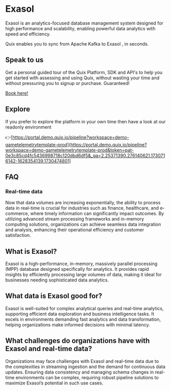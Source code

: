 <!--[tech-name]-->
# Exasol

<!--[ai-blurb-about-tech]-->
Exasol is an analytics-focused database management system designed for high performance and scalability, enabling powerful data analytics with speed and efficiency.

Quix enables you to sync from Apache Kafka <span id="to_or_from">to</span> <span id="techname">Exasol</span> , in seconds.

## Speak to us

Get a personal guided tour of the Quix Platform, SDK and API's to help you get started with assessing and using Quix, without wasting your time and without pressuring you to signup or purchase. Guaranteed!

[Book here!](https://share.hsforms.com/1iW0TmZzKQMChk0lxd_tGiw4yjw2?__hstc=175542013.19c333c2ae8002be5fbc6a17a447e442.1730474801833.1730474801833.1730716142494.2&__hssc=175542013.2.1730716142494&__hsfp=3927774151)

## Explore

If you prefer to explore the platform in your own time then have a look at our readonly environment

👉[https://portal.demo.quix.io/pipeline?workspace=demo-gametelemetrytemplate-prod](https://portal.demo.quix.io/pipeline?workspace=demo-gametelemetrytemplate-prod&token=pat-0e3c85cd4fc5436998718c120dbd6df5&_ga=2.25371390.276140621.1730716142-1628354139.1730474801)

## FAQ

### Real-time data

Now that data volumes are increasing exponentially, the ability to process data in real-time is crucial for industries such as finance, healthcare, and e-commerce, where timely information can significantly impact outcomes. By utilizing advanced stream processing frameworks and in-memory computing solutions, organizations can achieve seamless data integration and analysis, enhancing their operational efficiency and customer satisfaction.

## What is <span id="techname">Exasol</span>?

<!--[tech-seo-text]-->
Exasol is a high-performance, in-memory, massively parallel processing (MPP) database designed specifically for analytics. It provides rapid insights by efficiently processing large volumes of data, making it ideal for businesses needing sophisticated data analytics.

## What data is <span id="techname">Exasol</span> good for?

<!--[tech-data-seo-text]-->
Exasol is well-suited for complex analytical queries and real-time analytics, supporting efficient data exploration and business intelligence tasks. It excels in environments demanding fast analytics and data transformation, helping organizations make informed decisions with minimal latency.

## What challenges do organizations have with <span id="techname">Exasol</span> and real-time data?

<!--[tech-challenges-seo-text]-->
Organizations may face challenges with Exasol and real-time data due to the complexities in streaming ingestion and the demand for continuous data updates. Ensuring data consistency and managing schema changes in real-time environments can be complex, requiring robust pipeline solutions to maximize Exasol’s potential in such use cases.